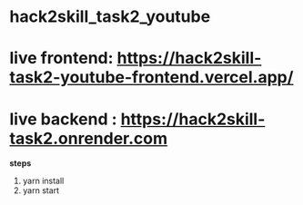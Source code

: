 # hack2skill_task2_youtube
# live frontend: https://hack2skill-task2-youtube-frontend.vercel.app/
# live backend : https://hack2skill-task2.onrender.com

**steps**
1. yarn install
2. yarn start
